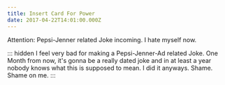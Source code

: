 ```yaml
---
title: Insert Card For Power
date: 2017-04-22T14:01:00.000Z
---
```


Attention: Pepsi-Jenner related Joke incoming. I hate myself now.

::: hidden
I feel very bad for making a Pepsi-Jenner-Ad related Joke. One Month from now, it's gonna be a really dated joke and in at least a year nobody knows what this is supposed to mean. I did it anyways. Shame. Shame on me.
:::